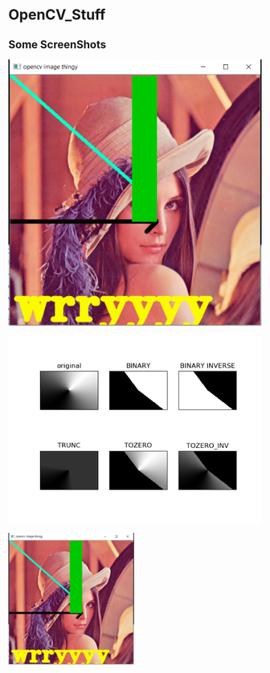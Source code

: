 # OpenCV_Stuff

## Some ScreenShots

![](DrawOnImage.png)

![](AllThresholding.png)

<img src="DrawOnImage.png" width="250">